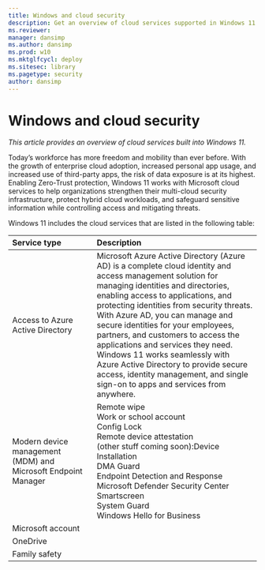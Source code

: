 ```yaml
---
title: Windows and cloud security
description: Get an overview of cloud services supported in Windows 11
ms.reviewer: 
manager: dansimp
ms.author: dansimp
ms.prod: w10
ms.mktglfcycl: deploy
ms.sitesec: library
ms.pagetype: security
author: dansimp
---
```


# Windows and cloud security

*This article provides an overview of cloud services built into Windows 11.*

Today’s workforce has more freedom and mobility than ever before. With the growth of enterprise cloud adoption, increased personal app usage, and increased use of third-party apps, the risk of data exposure is at its highest. Enabling Zero-Trust protection, Windows 11 works with Microsoft cloud services to help organizations strengthen their multi-cloud security infrastructure, protect hybrid cloud workloads, and safeguard sensitive information while controlling access and mitigating threats. 

Windows 11 includes the cloud services that are listed in the following table:

| Service type | Description |
|:---|:---|
| Access to Azure Active Directory | Microsoft Azure Active Directory (Azure AD) is a complete cloud identity and access management solution for managing identities and directories, enabling access to applications, and protecting identities from security threats.<br/>With Azure AD, you can manage and secure identities for your employees, partners, and customers to access the applications and services they need. <br/>Windows 11 works seamlessly with Azure Active Directory to provide secure access, identity management, and single sign-on to apps and services from anywhere. |
| Modern device management (MDM) and Microsoft Endpoint Manager | Remote wipe <br/> Work or school account<br/>Config Lock<br/>Remote device attestation<br/>(other stuff coming soon):Device Installation<br/>DMA Guard<br/>Endpoint Detection and Response<br/>Microsoft Defender Security Center<br/>Smartscreen<br/>System Guard<br/>Windows Hello for Business |
| Microsoft account |  |
| OneDrive |  |
| Family safety |  |

